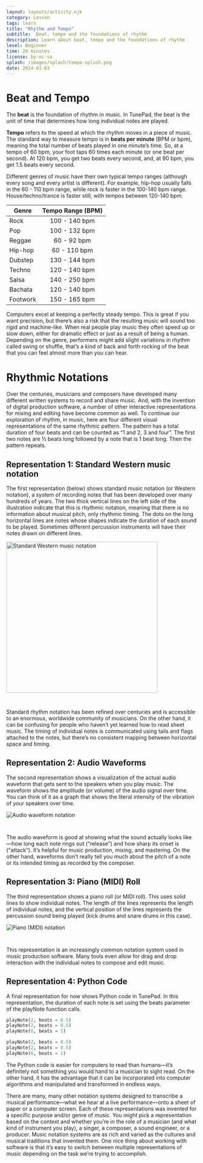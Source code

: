 ```yaml
---
layout: layouts/activity.njk
category: Lesson
tags: learn
title: "Rhythm and Tempo"
subtitle:  Beat, tempo and the foundations of rhythm
description: Learn about beat, tempo and the foundations of rhythm
level: Beginner
time: 20 minutes
license: by-nc-sa
splash: /images/splash/tempo-splash.png
date: 2024-01-03
---
```

# Beat and Tempo
The **beat** is the foundation of rhythm in music. In TunePad, the beat is the unit of time that determines how long individual notes are played.

**Tempo** refers to the speed at which the rhythm moves in a piece of music. 
The standard way to measure tempo is in **beats per minute** (BPM or bpm), meaning the total number of beats 
played in one minute’s time.
So, at a tempo of 60 bpm, your foot taps 60 times each minute (or one beat per second). 
At 120 bpm, you get two beats every second, and, at 90 bpm, you get 1.5 beats every second.

Different genres of music have their own typical tempo ranges (although every song and every artist is different). 
For example, hip-hop usually falls in the 60 - 110 bpm range, while rock is faster in the 100-140 bpm range. 
House/techno/trance is faster still, with tempos between 120-140 bpm.

| Genre    | Tempo Range (BPM) |
| -------- | :---------------: |
| Rock     | 100 - 140 bpm     |
| Pop      | 100 - 132 bpm     |
| Reggae   | 60 - 92 bpm       |
| Hip-hop  | 60 - 110 bpm      |
| Dubstep  | 130 - 144 bpm     |
| Techno   | 120 - 140 bpm     |
| Salsa	   | 140 - 250 bpm     |
| Bachata  | 120 - 140 bpm     |
| Footwork | 150 - 165 bpm     |

Computers excel at keeping a perfectly steady tempo. This is great if you want precision, but there’s also a risk that the resulting music will sound too rigid and machine-like. When real people play music they often speed up or slow down, either for dramatic effect or just as a result of being a human. Depending on the genre, performers might add slight variations in rhythm called swing or shuffle, that’s a kind of back and forth rocking of the beat that you can feel almost more than you can hear.

# Rhythmic Notations
Over the centuries, musicians and composers have developed many different written systems to record and share music. And, with the invention of digital production software, a number of other interactive representations for mixing and editing have become common as well. To continue our exploration of rhythm, in music, here are four different visual representations of the same rhythmic pattern. The pattern has a total duration of four beats and can be counted as “1 and 2, 3 and four”. The first two notes are ½ beats long followed by a note that is 1 beat long. Then the pattern repeats.

## Representation 1: Standard Western music notation
The first representation (below) shows standard music notation (or Western notation), a system of recording notes that has been developed over many hundreds of years. The two thick vertical lines on the left side of the illustration indicate that this is rhythmic notation, meaning that there is no information about musical pitch, only rhythmic timing. The dots on the long horizontal lines are notes whose shapes indicate the duration of each sound to be played. Sometimes different percussion instruments will have their notes drawn on different lines. 

<img src="/images/Figure2.2.png" alt="Standard Western music notation" width="400" style="margin-bottom: 2em">

Standard rhythm notation has been refined over centuries and is accessible to an enormous, worldwide community of musicians. On the other hand, it can be confusing for people who haven’t yet learned how to read sheet music. The timing of individual notes is communicated using tails and flags attached to the notes, but there’s no consistent mapping between horizontal space and timing.

## Representation 2: Audio Waveforms
The second representation shows a visualization of the actual audio waveform that gets sent to the speakers when you play music. The waveform shows the amplitude (or volume) of the audio signal over time. You can think of it as a graph that shows the literal intensity of the vibration of your speakers over time. 

<img src="/images/Figure2.3.png" alt="Audio waveform notation" style="margin-bottom: 2em">

The audio waveform is good at showing what the sound actually looks like—how long each note rings out (“release”) and how sharp its onset is (“attack”). It’s helpful for music production, mixing, and mastering. On the other hand, waveforms don’t really tell you much about the pitch of a note or its intended timing as recorded by the composer.

## Representation 3: Piano (MIDI) Roll
The third representation shows a piano roll (or MIDI roll). This uses solid lines to show individual notes. The length of the lines represents the length of individual notes, and the vertical position of the lines represents the percussion sound being played (kick drums and snare drums in this case).

<img src="/images/Figure2.4.png" alt="Piano (MIDI) notation" style="margin-bottom: 2em">

This representation is an increasingly common notation system used in music production software. Many tools even allow for drag and drop interaction with the individual notes to compose and edit music. 

## Representation 4: Python Code
A final representation for now shows Python code in TunePad. In this representation, the duration of each note is set using the beats parameter of the playNote function calls.

```python
playNote(2, beats = 0.5)
playNote(2, beats = 0.5)
playNote(6, beats = 1)

playNote(2, beats = 0.5)
playNote(2, beats = 0.5)
playNote(6, beats = 1)
```
The Python code is easier for computers to read than humans—it’s definitely not something you would hand to a musician to sight read. On the other hand, it has the advantage that it can be incorporated into computer algorithms and manipulated and transformed in endless ways.

There are many, many other notation systems designed to transcribe a musical performance—what we hear at a live performance—onto a sheet of paper or a computer screen. Each of these representations was invented for a specific purpose and/or genre of music. You might pick a representation based on the context and whether you’re in the role of a musician (and what kind of instrument you play), a singer, a composer, a sound engineer, or a producer. Music notation systems are as rich and varied as the cultures and musical traditions that invented them. One nice thing about working with software is that it’s easy to switch between multiple representations of music depending on the task we’re trying to accomplish.
